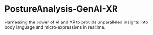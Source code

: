 # PostureAnalysis-GenAI-XR
Harnessing the power of AI and XR to provide unparalleled insights into body language and micro-expressions in realtime.

